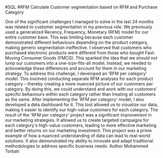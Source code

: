 #SQL #RFM
Calculate Customer segmentation  based on RFM and Purchase Category

One of the significant challenges I managed to solve in the last 24 months was related to customer segmentation in my previous role. We previously used a generalized Recency, Frequency, Monetary (RFM) model for our entire customer base. This was limiting because each customer demonstrated different behaviours depending on the product category, making generic segmentation ineffective.
I observed that customers who purchased electronic products were different from those who bought Fast-Moving Consumer Goods (FMCG). This sparked the idea that we should not lump our customers into a one-size-fits-all model. Instead, we needed to acknowledge these differences and account for them in our marketing strategy.
To address this challenge, I developed an 'RFM per category' model. This involved conducting separate RFM analyses for each product category – thereby creating a more nuanced picture of our customers per category. By doing this, we could understand and work with our customers' specific behaviours within each category rather than treating all customers as the same.
After implementing the 'RFM per category' model, I also developed a data dashboard for it. This tool allowed us to visualize our data, making it easier to identify our high-value customers for each category.
The result of the 'RFM per category' project was a significant improvement in our marketing strategies. It allowed us to create targeted campaigns for each category's high-value customers, leading to more effective marketing and better returns on our marketing investment.
This project was a prime example of how a nuanced understanding of data can lead to real-world solutions. It also demonstrated my ability to innovate and adapt traditional methodologies to address specific business needs.
Author
Mohammed Torbati
